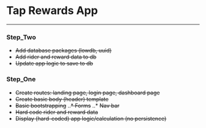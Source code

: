 # Tap Rewards App


---
### Step_Two
* ~~Add database packages (lowdb, uuid)~~
* ~~Add rider and reward data to db~~
* ~~Update app logic to save to db~~


### Step_One
* ~~Create routes: landing page, login page, dashboard page~~
* ~~Create basic body (header) template~~
* ~~Basic bootstrapping~~
..~~* Forms~~
..* ~~Nav bar~~
* ~~Hard code rider and reward data~~
* ~~Display (hard-coded) app logic/calculation (no persistence)~~
